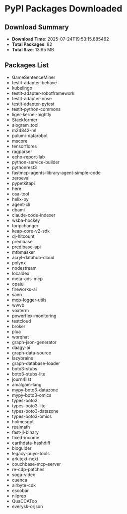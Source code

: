 # PyPI Packages Downloaded

## Download Summary
- **Download Time**: 2025-07-24T19:53:15.885462
- **Total Packages**: 82
- **Total Size**: 13.95 MB

## Packages List
- GameSentenceMiner
- testit-adapter-behave
- kubelingo
- testit-adapter-robotframework
- testit-adapter-nose
- testit-adapter-pytest
- testit-python-commons
- liger-kernel-nightly
- Stackformer
- aiogram_tool
- m24842-ml
- pulumi-datarobot
- mscore
- tensorflores
- ragparser
- echo-report-lab
- python-service-builder
- pythonrest3
- fastmcp-agents-library-agent-simple-code
- zeroeval
- pypetkitapi
- here
- osa-tool
- helix-py
- agent-cli
- dbami
- claude-code-indexer
- wsba-hockey
- toripchanger
- keap-core-v2-sdk
- dj-hitcount
- predibase
- predibase-api
- mtbmasker
- acryl-datahub-cloud
- polynx
- nodestream
- localdex
- meta-ads-mcp
- opaiui
- fireworks-ai
- sann
- mcp-logger-utils
- wwvb
- voxterm
- powerflex-monitoring
- testcloud
- broker
- plua
- worqhat
- graph-json-generator
- daagy-ai
- graph-data-source
- lazybrains
- graph-database-loader
- boto3-stubs
- boto3-stubs-lite
- journ4list
- amalgam-lang
- mypy-boto3-datazone
- mypy-boto3-omics
- types-boto3
- types-boto3-lite
- types-boto3-datazone
- types-boto3-omics
- holmesgpt
- realmath
- fast-jl-binary
- fixed-income
- earthdata-hashdiff
- bioguider
- legacy-puyo-tools
- arkitekt-next
- couchbase-mcp-server
- re-cdp-patches
- soga-video
- cuenca
- airbyte-cdk
- escobar
- niiprep
- QuaCCAToo
- everysk-orjson
